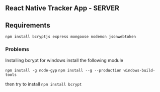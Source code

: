 ## React Native Tracker App - SERVER

## Requirements

`npm install bcryptjs express mongoose nodemon jsonwebtoken`

### Problems

Installing bcrypt
for windows install the following module

`npm install -g node-gyp`
`npm install --g --production windows-build-tools`

then try to install
`npm install bcrypt`
